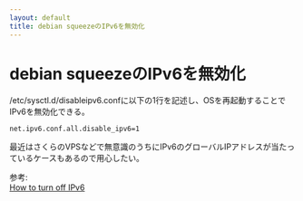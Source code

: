 ```yaml
---
layout: default
title: debian squeezeのIPv6を無効化
---
```


# debian squeezeのIPv6を無効化

/etc/sysctl.d/disableipv6.confに以下の1行を記述し、OSを再起動することでIPv6を無効化できる。

    net.ipv6.conf.all.disable_ipv6=1

最近はさくらのVPSなどで無意識のうちにIPv6のグローバルIPアドレスが当たっているケースもあるので用心したい。

参考:  
[How to turn off IPv6](http://wiki.debian.org/DebianIPv6#How_to_turn_off_IPv6)
